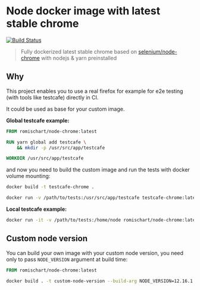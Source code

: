# Node docker image with latest stable chrome

[![Build Status](https://travis-ci.com/Romischart/node-chrome.svg?branch=master)](https://travis-ci.com/Romischart/node-chrome)

> Fully dockerized latest stable chrome based on [selenium/node-chrome](https://hub.docker.com/r/selenium/node-chrome) with nodejs & yarn preinstalled

## Why
This project enables you to use a real firefox for example for e2e testing (with tools like testcafe) directly in CI.

It could be used as base for your custom image.

**Global testcafe example:**
```dockerfile
FROM romischart/node-chrome:latest

RUN yarn global add testcafe \
    && mkdir -p /usr/src/app/testcafe

WORKDIR /usr/src/app/testcafe
```

and now you need to build the custom image and run the tests with docker volume mounting:
```bash
docker build -t testcafe-chrome .

docker run -v /path/to/tests:/usr/src/app/testcafe testcafe-chrome:latest testcafe chrome:headless -s *.testcafe.js
```

**Local testcafe example:**
```bash
docker run -it -v /path/to/tests:/home/node romischart/node-chrome:latest yarn testcafe chrome:headless
```

## Custom node version
You can build your own image with your custom node version, you need only to pass `NODE_VERSION` argument at build time:

```dockerfile
FROM romischart/node-chrome:latest
```

```bash
docker build . -t custom-node-version --build-arg NODE_VERSION=12.16.1
```
